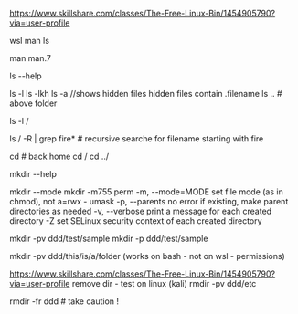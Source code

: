 https://www.skillshare.com/classes/The-Free-Linux-Bin/1454905790?via=user-profile

wsl
man ls

man man.7

ls --help

ls -l
ls -lkh
ls -a //shows hidden files
hidden files contain .filename
ls .. # above folder

ls -l /

ls / -R | grep fire* # recursive searche for filename starting with fire 

cd # back home
cd /
cd ../


mkdir --help

mkdir --mode
mkdir -m755 perm
  -m, --mode=MODE   set file mode (as in chmod), not a=rwx - umask
  -p, --parents     no error if existing, make parent directories as needed
  -v, --verbose     print a message for each created directory
  -Z                   set SELinux security context of each created directory

  mkdir -pv ddd/test/sample
  mkdir -p ddd/test/sample

   mkdir -pv ddd/this/is/a/folder (works on bash - not on wsl - permissions)

https://www.skillshare.com/classes/The-Free-Linux-Bin/1454905790?via=user-profile
remove dir - test on linux 
(kali)
rmdir -pv ddd/etc

rmdir -fr ddd # take caution !